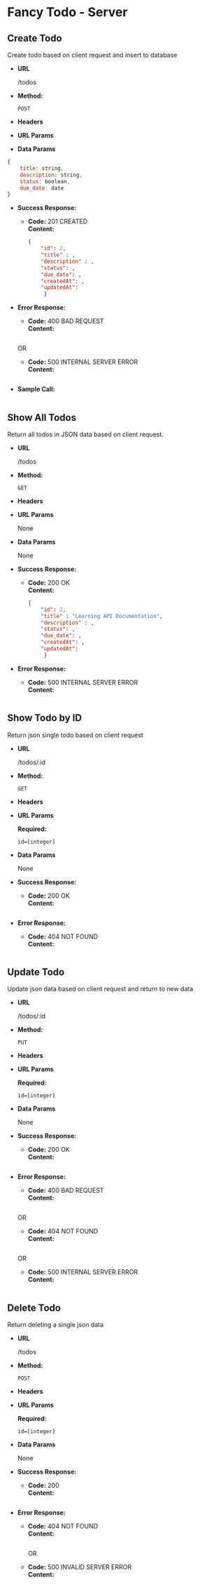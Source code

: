 # Fancy Todo - Server

## **Create Todo**

Create todo based on client request and insert to database

- **URL**

  /todos

- **Method:**

  `POST`

- **Headers**

- **URL Params**

* **Data Params**

```javascript
{
    title: string,
    description: string,
    status: boolean,
    due_date: date
}
```

- **Success Response:**

  - **Code:** 201 CREATED <br />
    **Content:**

    <!-- Need to change the content of error based on real code -->

    ```json
    {
        "id": 2,
        "title" : ,
        "description" : ,
        "status": ,
        "due_date": ,
        "createdAt": ,
        "updatedAt":
         }
    ```

* **Error Response:**

  - **Code:** 400 BAD REQUEST <br />
    **Content:**

    <!-- Error Message will be update after real code -->

    ```javascript
    ```

  OR

  - **Code:** 500 INTERNAL SERVER ERROR <br />
    **Content:**

    <!-- Error Message will be update after real code -->

    ```javascript
    ```

* **Sample Call:**

  ```javascript
  ```

## **Show All Todos**

Return all todos in JSON data based on client request.

- **URL**

  /todos

- **Method:**

  `GET`

- **Headers**

- **URL Params**

  None

- **Data Params**

  None

- **Success Response:**

  - **Code:** 200 OK <br />
    **Content:**

     <!-- Content will be update after real code -->

    ```json
    {
        "id": 2,
        "title" : "Learning API Documentation",
        "description" : ,
        "status": ,
        "due_date": ,
        "createdAt": ,
        "updatedAt":
         }
    ```

- **Error Response:**

  - **Code:** 500 INTERNAL SERVER ERROR <br />
    **Content:**

     <!-- Error Message will be update after real code -->

    ```javascript
    ```

## **Show Todo by ID**

Return json single todo based on client request

- **URL**

  /todos/:id

- **Method:**

  `GET`

- **Headers**

- **URL Params**

  **Required:**

  `id=[integer]`

- **Data Params**

  None

- **Success Response:**

  - **Code:** 200 OK <br />
    **Content:**

     <!-- Content / Error Message will be update after real code -->

    ```json

    ```

- **Error Response:**

  - **Code:** 404 NOT FOUND <br />
    **Content:**

    <!-- Content / Error Message will be update after real code -->

    ```javascript
    ```

## **Update Todo**

Update json data based on client request and return to new data

- **URL**

  /todos/:id

- **Method:**

  `PUT`

- **Headers**

- **URL Params**

  **Required:**

  `id=[integer]`

- **Data Params**

  None

- **Success Response:**

  - **Code:** 200 OK <br />
    **Content:**

    <!-- Content / Error Message will be update after real code -->

    ```json

    ```

- **Error Response:**

  - **Code:** 400 BAD REQUEST <br />
    **Content:**

     <!-- Content / Error Message will be update after real code -->

     <!-- Validation Error -->

    ```javascript
    ```

  OR

  - **Code:** 404 NOT FOUND <br />
    **Content:**

     <!-- Content / Error Message will be update after real code -->

    ```javascript
    ```

  OR

  - **Code:** 500 INTERNAL SERVER ERROR <br />
    **Content:**

     <!-- Content / Error Message will be update after real code -->

    ```javascript
    ```

## **Delete Todo**

Return deleting a single json data

- **URL**

  /todos

- **Method:**

  `POST`

- **Headers**

- **URL Params**

  **Required:**

  `id=[integer]`

- **Data Params**

  None

- **Success Response:**

  - **Code:** 200 <br />
    **Content:**

     <!-- Content / Error Message will be update after real code -->

    ```json

    ```

- **Error Response:**

  - **Code:** 404 NOT FOUND <br />
    **Content:**

       <!-- Content / Error Message will be update after real code -->

    ```javascript
    ```

    OR

  - **Code:** 500 INVALID SERVER ERROR <br />
    **Content:**

    <!-- Content / Error Message will be update after real code -->

    ```javascript
    ```
